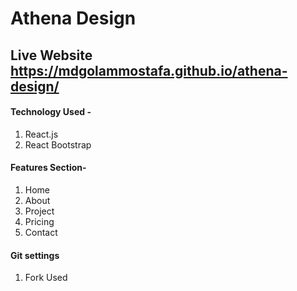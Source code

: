 # Athena Design

## Live Website https://mdgolammostafa.github.io/athena-design/

#### Technology Used -

1. React.js
2. React Bootstrap

#### Features Section-

1. Home
2. About
3. Project
4. Pricing
5. Contact

#### Git settings

1. Fork Used
